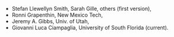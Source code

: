 - Stefan Llewellyn Smith, Sarah Gille, others (first version),
- Ronni Grapenthin, New Mexico Tech,
- Jeremy A. Gibbs, Univ. of Utah,
- Giovanni Luca Ciampaglia, University of South Florida (current).

